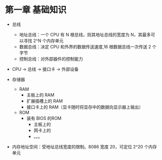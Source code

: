 # 第一章 基础知识

- 总线
  - 地址总线：一个 CPU 有 N 根总线，则其地址总线的宽度为 N，其最多可以寻找 2^N 个内存单元
  - 数据总线：决定 CPU 和外界的数据传送速度,16 根数据总线一次传送 2 个字节
  - 控制总线：对外部器件的控制能力

- CPU -> 总线 -> 接口卡 -> 外部设备

- 存储器
  - RAM
      - 主板上的 RAM
      - 扩展插槽上的 RAM
      - 接口卡上的 RAM（显卡随时将显存中的数据向显示器上输出）
  - ROM
      - 装有 BIOS 的ROM
          - 主板上的
          - 网卡上的
          - 。。。

- 内存地址空间：受地址总线宽度的限制。8086 宽度 20，可定位 2^20 个内存单元
